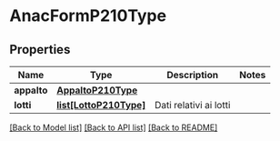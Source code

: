 # AnacFormP210Type

## Properties
Name | Type | Description | Notes
------------ | ------------- | ------------- | -------------
**appalto** | [**AppaltoP210Type**](AppaltoP210Type.md) |  | 
**lotti** | [**list[LottoP210Type]**](LottoP210Type.md) | Dati relativi ai lotti | 

[[Back to Model list]](../README.md#documentation-for-models) [[Back to API list]](../README.md#documentation-for-api-endpoints) [[Back to README]](../README.md)


